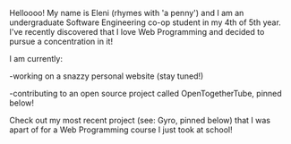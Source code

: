 <!--- ![Eleni's Logo](https://github.com/elenirotsides/My-Personal-Website/blob/dev/src/public/ER_logo.png?raw=true) --->

Helloooo! My name is Eleni (rhymes with 'a penny') and I am an undergraduate Software Engineering co-op student in my 4th of 5th year. I've recently discovered that I love Web Programming and decided to pursue a concentration in it!

I am currently:

-working on a snazzy personal website (stay tuned!)

-contributing to an open source project called OpenTogetherTube, pinned below!

Check out my most recent project (see: Gyro, pinned below) that I was apart of for a Web Programming course I just took at school!
